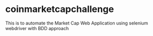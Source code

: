 # coinmarketcapchallenge
This is to automate the Market Cap Web Application using selenium webdriver with BDD approach
